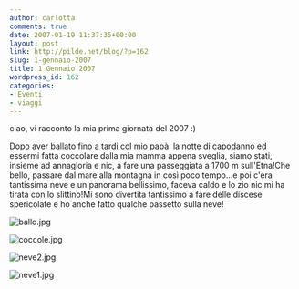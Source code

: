 ```yaml
---
author: carlotta
comments: true
date: 2007-01-19 11:37:35+00:00
layout: post
link: http://pilde.net/blog/?p=162
slug: 1-gennaio-2007
title: 1 Gennaio 2007
wordpress_id: 162
categories:
- Eventi
- viaggi
---
```


ciao,
vi racconto la mia prima giornata del 2007 :)



Dopo aver ballato fino a tardi col mio papà  la notte di capodanno ed essermi fatta coccolare dalla mia mamma appena sveglia, siamo stati, insieme ad annagloria e nic, a fare una passeggiata a 1700 m sull'Etna!Che bello, passare dal mare alla montagna in così poco tempo...e poi c'era tantissima neve e un panorama bellissimo, faceva caldo e lo zio nic mi ha tirata con lo slittino!Mi sono divertita tantissimo a fare delle discese spericolate e ho anche fatto qualche passetto sulla neve!

![ballo.jpg]({{baseurl}}/uploads/2007/01/ballo.jpg)


![coccole.jpg]({{baseurl}}/uploads/2007/01/coccole.jpg)




![neve2.jpg]({{baseurl}}/uploads/2007/01/neve2.jpg)


![neve1.jpg]({{baseurl}}/uploads/2007/01/neve1.jpg)



